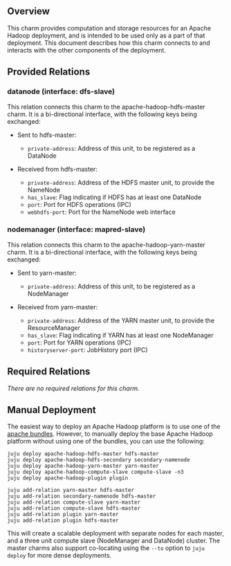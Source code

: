 ## Overview

This charm provides computation and storage resources for an Apache Hadoop
deployment, and is intended to be used only as a part of that deployment.
This document describes how this charm connects to and interacts with the
other components of the deployment.


## Provided Relations

### datanode (interface: dfs-slave)

This relation connects this charm to the apache-hadoop-hdfs-master charm.
It is a bi-directional interface, with the following keys being exchanged:

* Sent to hdfs-master:

  * `private-address`: Address of this unit, to be registered as a DataNode

* Received from hdfs-master:

  * `private-address`: Address of the HDFS master unit, to provide the NameNode
  * `has_slave`: Flag indicating if HDFS has at least one DataNode
  * `port`: Port for HDFS operations (IPC)
  * `webhdfs-port`: Port for the NameNode web interface


### nodemanager (interface: mapred-slave)

This relation connects this charm to the apache-hadoop-yarn-master charm.
It is a bi-directional interface, with the following keys being exchanged:

* Sent to yarn-master:

  * `private-address`: Address of this unit, to be registered as a NodeManager

* Received from yarn-master:

  * `private-address`: Address of the YARN master unit, to provide the ResourceManager
  * `has_slave`: Flag indicating if YARN has at least one NodeManager
  * `port`: Port for YARN operations (IPC)
  * `historyserver-port`: JobHistory port (IPC)


## Required Relations

*There are no required relations for this charm.*


## Manual Deployment

The easiest way to deploy an Apache Hadoop platform is to use one of
the [apache bundles](https://jujucharms.com/u/bigdata-charmers/#bundles).
However, to manually deploy the base Apache Hadoop platform without using one
of the bundles, you can use the following:

    juju deploy apache-hadoop-hdfs-master hdfs-master
    juju deploy apache-hadoop-hdfs-secondary secondary-namenode
    juju deploy apache-hadoop-yarn-master yarn-master
    juju deploy apache-hadoop-compute-slave compute-slave -n3
    juju deploy apache-hadoop-plugin plugin

    juju add-relation yarn-master hdfs-master
    juju add-relation secondary-namenode hdfs-master
    juju add-relation compute-slave yarn-master
    juju add-relation compute-slave hdfs-master
    juju add-relation plugin yarn-master
    juju add-relation plugin hdfs-master

This will create a scalable deployment with separate nodes for each master,
and a three unit compute slave (NodeManager and DataNode) cluster.  The master
charms also support co-locating using the `--to` option to `juju deploy` for
more dense deployments.
